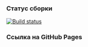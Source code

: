 ### Статус сборки

[![Build status](https://ci.appveyor.com/api/projects/status/4sf4lfn6mdakgvp3?svg=true)](https://ci.appveyor.com/project/melnikonayana/ahj-6-1-dnd-trello)

### Ссылка на GitHub Pages

